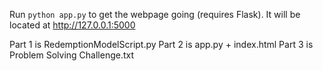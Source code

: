 Run ```python app.py``` to get the webpage going (requires Flask).
It will be located at http://127.0.0.1:5000

Part 1 is RedemptionModelScript.py
Part 2 is app.py + index.html
Part 3 is Problem Solving Challenge.txt
